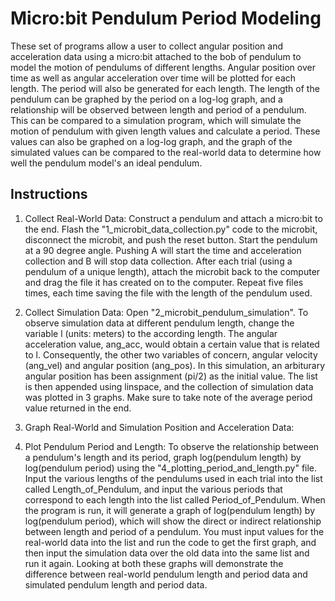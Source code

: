 # Micro:bit Pendulum Period Modeling
  These set of programs allow a user to collect angular position and acceleration data using a micro:bit attached to the bob of pendulum to model the motion of pendulums of different lengths. Angular position over time as well as angular acceleration over time will be plotted for each length. The period will also be generated for each length. The length of the pendulum can be graphed by the period on a log-log graph, and a relationship will be observed between length and period of a pendulum. This can be compared to a simulation program, which will simulate the motion of pendulum with given length values and calculate a period. These values can also be graphed on a log-log graph, and the graph of the simulated values can be compared to the real-world data to determine how well the pendulum model's an ideal pendulum.

## Instructions

1. Collect Real-World Data:
  Construct a pendulum and attach a micro:bit to the end. Flash the "1_microbit_data_collection.py" code to the microbit, disconnect the microbit, and push the reset button. Start the pendulum at a 90 degree angle. Pushing A will start the time and acceleration collection and B will stop data collection. After each trial (using a pendulum of a unique length), attach the microbit back to the computer and drag the file it has created on to the computer. Repeat five files times, each time saving the file with the length of the pendulum used. 

2. Collect Simulation Data: 
  Open "2_microbit_pendulum_simulation". To observe simulation data at different pendulum length, change the variable l (units: meters) to the according length. The angular acceleration value, ang_acc, would obtain a certain value that is related to l. Consequently, the other two variables of concern, angular velocity (ang_vel) and angular position (ang_pos). In this simulation, an arbiturary angular position has been assignment (pi/2) as the initial value. The list is then appended using linspace, and the collection of simulation data was plotted in 3 graphs. Make sure to take note of the average period value returned in the end. 

3. Graph Real-World and Simulation Position and Acceleration Data: 

4. Plot Pendulum Period and Length:
  To observe the relationship between a pendulum's length and its period, graph log(pendulum length) by log(pendulum period) using the "4_plotting_period_and_length.py" file. Input the various lengths of the pendulums used in each trial into the list called Length_of_Pendulum, and input the various periods that correspond to each length into the list called Period_of_Pendulum. When the program is run, it will generate a graph of log(pendulum length) by log(pendulum period), which will show the direct or indirect relationship between length and period of a pendulum. You must input values for the real-world data into the list and run the code to get the first graph, and then input the simulation data over the old data into the same list and run it again. Looking at both these graphs will demonstrate the difference between real-world pendulum length and period data and simulated pendulum length and period data.
